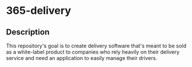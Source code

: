 # 365-delivery

## Description
This repository's goal is to create delivery software that's meant to be sold as a white-label product to companies who rely heavily on their delivery service and need an application to easily manage their drivers.